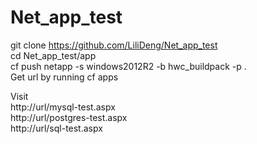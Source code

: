 # Net_app_test

git clone https://github.com/LiliDeng/Net_app_test <br />
cd Net_app_test/app <br />
cf push netapp -s windows2012R2 -b hwc_buildpack -p . <br />
Get url by running cf apps <br />

Visit  <br />
http://url/mysql-test.aspx <br />
http://url/postgres-test.aspx <br />
http://url/sql-test.aspx <br />
